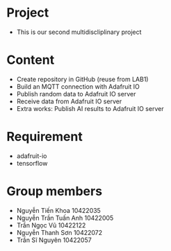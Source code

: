 # Project
- This is our second multidiscliplinary project 

# Content
- Create repository in GitHub (reuse from LAB1)
- Build an MQTT connection with Adafruit IO
- Publish random data to Adafruit IO server
- Receive data from Adafruit IO server
- Extra works: Publish AI results to Adafruit IO server

# Requirement
- adafruit-io
- tensorflow

# Group members
- Nguyễn Tiến Khoa 10422035
- Nguyễn Trần Tuấn Anh 10422005
- Trần Ngọc Vũ 10422122
- Nguyễn Thanh Sơn 10422072
- Trần Sĩ Nguyên 10422057
